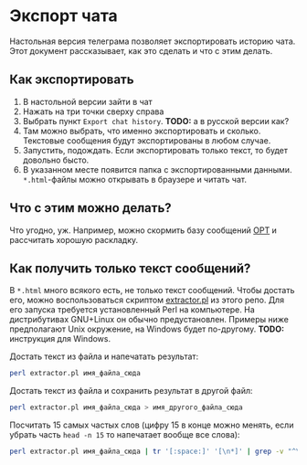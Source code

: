 # Экспорт чата

Настольная версия телеграма позволяет экспортировать историю чата. Этот документ
рассказывает, как это сделать и что с этим делать.

## Как экспортировать

1. В настольной версии зайти в чат
2. Нажать на три точки сверху справа
3. Выбрать пункт `Export chat history`.
  **TODO:** а в русской версии как?
4. Там можно выбрать, что именно экспортировать и сколько. Текстовые сообщения
  будут экспортированы в любом случае.
5. Запустить, подождать. Если экспортировать только текст, то будет довольно бысто.
6. В указанном месте появится папка с экспортированными данными. `*.html`-файлы
  можно открывать в браузере и читать чат.

## Что с этим можно делать?

Что угодно, уж. Например, можно скормить базу сообщений [OPT](
https://github.com/klavarog/OPT) и рассчитать хорошую раскладку.

## Как получить только текст сообщений?

В `*.html` много всякого есть, не только текст сообщений. Чтобы достать его,
можно воспользоваться скриптом [extractor.pl](extractor.pl) из этого репо. Для
его запуска требуется установленный Perl на компьютере. На дистрибутивах GNU+Linux 
он обычно предустановлен. Примеры ниже предполагают Unix окружение, на Windows
будет по-другому. **TODO:** инструкция для Windows.

Достать текст из файла и напечатать результат:

```sh
perl extractor.pl имя_файла_сюда
```

Достать текст из файла и сохранить результат в другой файл:

```sh
perl extractor.pl имя_файла_сюда > имя_другого_файла_сюда
```

Посчитать 15 самых частых слов (цифру 15 в конце можно менять, если убрать часть 
`head -n 15` то напечатает вообще все слова):

```sh
perl extractor.pl имя_файла_сюда | tr '[:space:]' '[\n*]' | grep -v "^\s*$" | sort | uniq -c | sort -bnr | head -n 15
```


